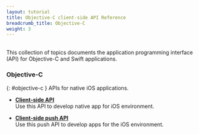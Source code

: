 ```yaml
---
layout: tutorial
title: Objective-C client-side API Reference
breadcrumb_title: Objective-C
weight: 3
---
```

<!-- NLS_CHARSET=UTF-8 -->
<br/>
This collection of topics documents the application programming interface (API) for Objective-C and Swift applications.

### Objective-C
{: #objective-c }
APIs for native iOS applications.

* **[Client-side API](client)**   
    Use this API to develop native app for iOS environment.

* **[Client-side push API](push)**  
    Use this push API to develop apps for the iOS environment.